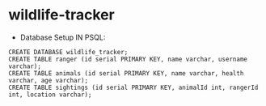 # wildlife-tracker

* Database Setup
IN PSQL:
````
CREATE DATABASE wildlife_tracker;
CREATE TABLE ranger (id serial PRIMARY KEY, name varchar, username varchar);
CREATE TABLE animals (id serial PRIMARY KEY, name varchar, health varchar, age varchar);
CREATE TABLE sightings (id serial PRIMARY KEY, animalId int, rangerId int, location varchar);
````
